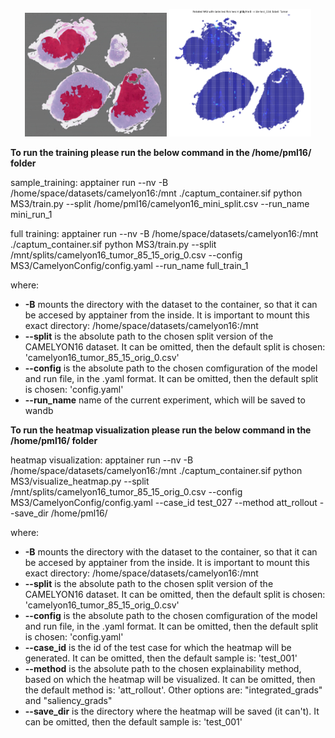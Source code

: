 <p align="center">
  <img src="imgs/test_114_annot.jpg" width="45%" />
  <img src="imgs/test_114_pred.png" width="45%" />
</p>

**To run the training please run the below command in the /home/pml16/ folder**

sample_training:
apptainer run --nv -B /home/space/datasets/camelyon16:/mnt ./captum_container.sif python MS3/train.py --split /home/pml16/camelyon16_mini_split.csv --run_name mini_run_1

full training:
apptainer run --nv -B /home/space/datasets/camelyon16:/mnt ./captum_container.sif python MS3/train.py --split /mnt/splits/camelyon16_tumor_85_15_orig_0.csv --config MS3/CamelyonConfig/config.yaml --run_name full_train_1

where:
- **-B** mounts the directory with the dataset to the container, so that it can be accesed by apptainer from the inside. It is important to mount this exact directory: /home/space/datasets/camelyon16:/mnt
- **--split** is the absolute path to the chosen split version of the CAMELYON16 dataset. It can be omitted, then the default split is chosen: 'camelyon16_tumor_85_15_orig_0.csv'
- **--config** is the absolute path to the chosen comfiguration of the model and run file, in the .yaml format. It can be omitted, then the default split is chosen: 'config.yaml'
- **--run_name** name of the current experiment, which will be saved to wandb


**To run the heatmap visualization please run the below command in the /home/pml16/ folder**

heatmap visualization:
apptainer run --nv -B /home/space/datasets/camelyon16:/mnt ./captum_container.sif python MS3/visualize_heatmap.py --split /mnt/splits/camelyon16_tumor_85_15_orig_0.csv --config MS3/CamelyonConfig/config.yaml --case_id test_027 --method att_rollout --save_dir /home/pml16/

where:
- **-B** mounts the directory with the dataset to the container, so that it can be accesed by apptainer from the inside. It is important to mount this exact directory: /home/space/datasets/camelyon16:/mnt
- **--split** is the absolute path to the chosen split version of the CAMELYON16 dataset. It can be omitted, then the default split is chosen: 'camelyon16_tumor_85_15_orig_0.csv'
- **--config** is the absolute path to the chosen comfiguration of the model and run file, in the .yaml format. It can be omitted, then the default split is chosen: 'config.yaml'
- **--case_id** is the id of the test case for which the heatmap will be generated. It can be omitted, then the default sample is: 'test_001'
- **--method** is the absolute path to the chosen explainability method, based on which the heatmap will be visualized. It can be omitted, then the default method is: 'att_rollout'. Other options are: "integrated_grads" and "saliency_grads"
- **--save_dir** is the directory where the heatmap will be saved (it can't). It can be omitted, then the default sample is: 'test_001'
